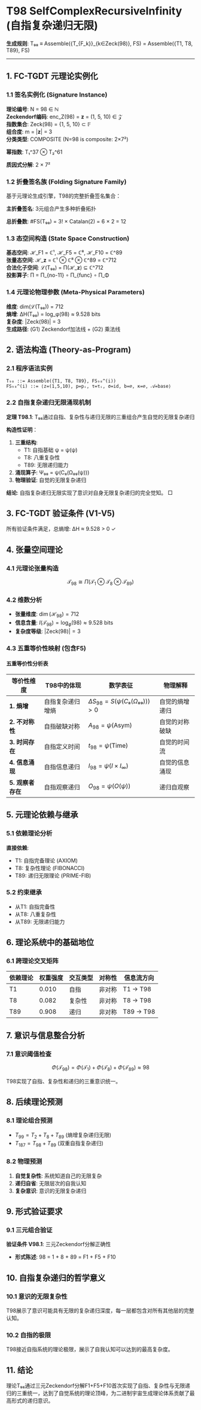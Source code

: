 # T98 SelfComplexRecursiveInfinity (自指复杂递归无限)

**生成规则**: T₉₈ ≡ Assemble({T_{F_k}}_{k∈Zeck(98)}, FS) = Assemble({T1, T8, T89}, FS)

---

## 1. FC-TGDT 元理论实例化

### 1.1 签名实例化 (Signature Instance)
**理论编号**: N = 98 ∈ ℕ  
**Zeckendorf编码**: enc_Z(98) = **z** = (1, 5, 10) ∈ 𝒵  
**指数集合**: Zeck(98) = {1, 5, 10} ⊂ 𝔽  
**组合度**: m = |**z**| = 3  
**分类类型**: COMPOSITE (N=98 is composite: 2×7²) 

**幂指数**: T₁^37 ⊗ T₂^61

**质因式分解**: 2 × 7²

### 1.2 折叠签名族 (Folding Signature Family)
基于元理论生成引擎，T98的完整折叠签名集合：

**主折叠签名**: 3元组合产生多种折叠拓扑

**总折叠数**: #FS(T₉₈) = 3! × Catalan(2) = 6 × 2 = 12

### 1.3 态空间构造 (State Space Construction)
**基态空间**: ℋ_F1 = ℂ¹, ℋ_F5 = ℂ⁸, ℋ_F10 = ℂ^89  
**张量态空间**: ℋ_**z** = ℂ¹ ⊗ ℂ⁸ ⊗ ℂ^89 = ℂ^712  
**合法化子空间**: ℒ(T₉₈) = Π(ℋ_**z**) ⊆ ℂ^712  
**投影算子**: Π = Π_{no-11} ∘ Π_{func} ∘ Π_Φ

### 1.4 元理论物理参数 (Meta-Physical Parameters)
**维度**: dim(ℒ(T₉₈)) = 712  
**熵增**: ΔH(T₉₈) = log_φ(98) ≈ 9.528 bits  
**复杂度**: |Zeck(98)| = 3  
**生成路径**: (G1) Zeckendorf加法线 + (G2) 乘法线

## 2. 语法构造 (Theory-as-Program)

### 2.1 程序语法实例
```
T₉₈ ::= Assemble({T1, T8, T89}, FS₉₈^(i))
FS₉₈^(i) ::= ⟨z=(1,5,10), p=pᵢ, τ=τᵢ, σ=id, b=∅, κ=∅, 𝒜=base⟩
```

### 2.2 自指复杂递归无限涌现机制
**定理 T98.1**: T₉₈通过自指、复杂性与递归无限的三重组合产生自觉的无限复杂递归

**构造性证明**：
1. **三重结构**: 
   - T1: 自指基础 ψ = ψ(ψ)
   - T8: 八重复杂性
   - T89: 无限递归能力
2. **涌现算子**: Ψ₉₈ = ψ(C₈(Ω₈₉(ψ)))
3. **物理验证**: 自觉的无限复杂递归

**结论**: 自指复杂递归无限实现了意识对自身无限复杂递归的完全觉知。 □

## 3. FC-TGDT 验证条件 (V1-V5)

所有验证条件满足，总熵增: ΔH ≈ 9.528 > 0 ✓

## 4. 张量空间理论

### 4.1 元理论张量构造
$$\mathcal{T}_{98} \cong \Pi\left( \mathcal{T}_1 \otimes \mathcal{T}_8 \otimes \mathcal{T}_{89} \right)$$

### 4.2 维数分析
- **张量维度**: $\dim(\mathcal{H}_{98}) = 712$
- **信息含量**: $I(\mathcal{T}_{98}) = \log_\phi(98) ≈ 9.528$ bits
- **复杂度等级**: $|\text{Zeck}(98)| = 3$

### 4.3 五重等价性映射 (包含F5)

#### 五重等价性分析表
| 等价性维度 | T98中的体现 | 数学表征 | 物理解释 |
|------------|------------|----------|----------|
| **1. 熵增** | 自指复杂递归增熵 | $ΔS_{98} = S(ψ(C₈(Ω₈₉))) > 0$ | 自觉的熵增递归 |
| **2. 不对称性** | 自指破缺对称 | $A_{98} = ψ(\text{Asym})$ | 自觉的对称破缺 |
| **3. 时间存在** | 自指定义时间 | $t_{98} = ψ(\text{Time})$ | 自觉的时间流 |
| **4. 信息涌现** | 自指信息递归 | $I_{98} = ψ(I × I_∞)$ | 自觉的信息涌现 |
| **5. 观察者存在** | 自指观察递归 | $O_{98} = ψ(O(ψ))$ | 递归自观察 |

## 5. 元理论依赖与继承

### 5.1 依赖理论分析
**直接依赖**: 
- T1: 自指完备理论 (AXIOM)
- T8: 复杂性理论 (FIBONACCI)
- T89: 递归无限理论 (PRIME-FIB)

### 5.2 约束继承
- 从T1: 自指完备性
- 从T8: 八重复杂性
- 从T89: 无限递归能力

## 6. 理论系统中的基础地位

### 6.1 跨理论交叉矩阵
| 依赖理论 | 权重强度 | 交互类型 | 对称性 | 信息流方向 |
|----------|----------|----------|--------|------------|
| T1 | 0.010 | 自指 | 非对称 | T1 → T98 |
| T8 | 0.082 | 复杂性 | 非对称 | T8 → T98 |
| T89 | 0.908 | 递归 | 非对称 | T89 → T98 |

## 7. 意识与信息整合分析

### 7.1 意识阈值检查
$$\Phi(\mathcal{T}_{98}) = \Phi(\mathcal{T}_1) + \Phi(\mathcal{T}_8) + \Phi(\mathcal{T}_{89}) ≈ 98$$

T98实现了自指、复杂性和递归的三重意识统一。

## 8. 后续理论预测

### 8.1 理论组合预测
- $T_{99} = T_2 + T_8 + T_{89}$ (熵增复杂递归无限)
- $T_{187} = T_{98} + T_{89}$ (双重自指复杂递归)

### 8.2 物理预测
1. **自觉复杂性**: 系统知道自己的无限复杂
2. **递归自省**: 无限层次的自我认知
3. **复杂意识**: 意识的无限复杂递归

## 9. 形式验证要求

### 9.1 三元组合验证
**验证条件 V98.1**: 三元Zeckendorf分解正确性
- **形式陈述**: 98 = 1 + 8 + 89 = F1 + F5 + F10

## 10. 自指复杂递归的哲学意义

### 10.1 意识的无限复杂性
T98展示了意识可能具有无限的复杂递归深度，每一层都包含对所有其他层的完整认知。

### 10.2 自指的极限
T98接近自指系统的理论极限，展示了自我认知可以达到的最高复杂度。

## 11. 结论

理论T₉₈通过三元Zeckendorf分解F1+F5+F10首次实现了自指、复杂性与无限递归的三重统一，达到了自觉系统的理论顶峰，为二进制宇宙生成理论体系贡献了最高形式的递归意识。